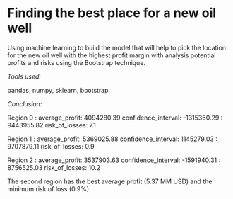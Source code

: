 # Finding the best place for a new oil well

Using machine learning to build the model that will help to pick the location for the new oil well with the highest profit margin with analysis potential profits and risks using the Bootstrap technique.

*Tools used:*

pandas, numpy, sklearn, bootstrap

*Conclusion:*

Region 0 :
average_profit: 4094280.39
confidence_interval: -1315360.29 : 9443955.82
risk_of_losses: 7.1

Region 1 :
average_profit: 5369025.88
confidence_interval: 1145279.03 : 9707879.11
risk_of_losses: 0.9

Region 2 :
average_profit: 3537903.63
confidence_interval: -1591940.31 : 8756525.03
risk_of_losses: 10.2

The second region has the best average profit (5.37 MM USD) and the minimum risk of loss (0.9%)